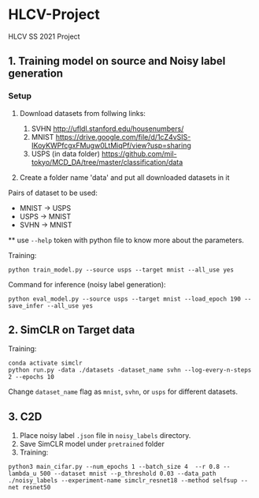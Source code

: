 # HLCV-Project
HLCV SS 2021 Project


## 1. Training model on source and Noisy label generation

### Setup

1. Download datasets from follwing links:
    1. SVHN http://ufldl.stanford.edu/housenumbers/
    2. MNIST https://drive.google.com/file/d/1cZ4vSIS-IKoyKWPfcgxFMugw0LtMiqPf/view?usp=sharing
    3. USPS (in data folder) https://github.com/mil-tokyo/MCD_DA/tree/master/classification/data

2. Create a folder name 'data' and put all downloaded datasets in it


Pairs of dataset to be used:
* MNIST -> USPS
* USPS -> MNIST
* SVHN -> MNIST​

** use `--help` token with python file to know more about the parameters.

Training:
```
python train_model.py --source usps --target mnist --all_use yes 
```


Command for inference (noisy label generation):
```
python eval_model.py --source usps --target mnist --load_epoch 190 --save_infer --all_use yes
```

## 2. SimCLR on Target data

Training:
```
conda activate simclr
python run.py -data ./datasets -dataset_name svhn --log-every-n-steps 2 --epochs 10
```

Change ```dataset_name``` flag as ```mnist```, ```svhn```, or ```usps``` for different datasets. 


## 3. C2D

<!-- 1. Save dataset under ```data/cifar-10``` -->
1. Place noisy label `.json` file in `noisy_labels` directory.
2. Save SimCLR model under ```pretrained``` folder
3. Training:
```
python3 main_cifar.py --num_epochs 1 --batch_size 4  --r 0.8 --lambda_u 500 --dataset mnist --p_threshold 0.03 --data_path ./noisy_labels --experiment-name simclr_resnet18 --method selfsup --net resnet50
```
